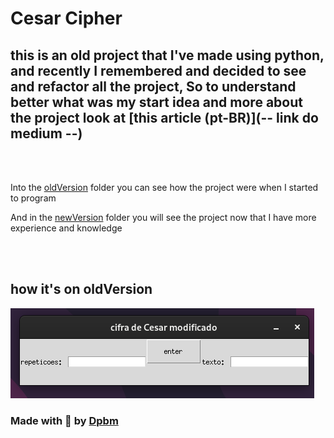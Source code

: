 # Cesar Cipher

## this is an old project that I've made using python, and recently I remembered and decided to see and refactor all the project, So to understand better what was my start idea and more about the project look at [this article (pt-BR)](-- link do medium --)

<br />
<br />


Into the [oldVersion](/oldVersion/) folder you can see how the project were when I started to program

And in the [newVersion](/newVersion/) folder you will see the project now that I have more experience and knowledge


<br />
<br />

## how it's on oldVersion

![Display oldVersion](/assets/display%20cesar%20cipher.png)


### Made with 🥰 by [Dpbm](https://github.com/Dpbm)
